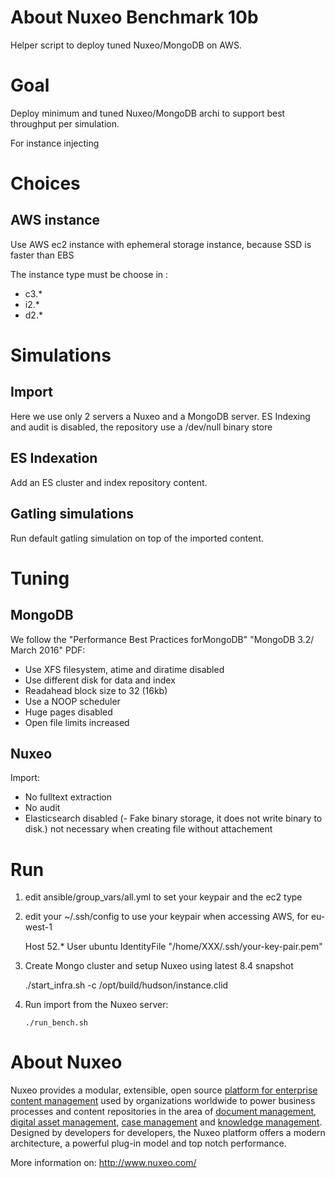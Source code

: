 # About Nuxeo Benchmark 10b

Helper script to deploy tuned Nuxeo/MongoDB on AWS.

# Goal

  Deploy minimum and tuned Nuxeo/MongoDB archi to support best throughput per simulation.

  For instance injecting

# Choices

## AWS instance
  Use AWS ec2 instance with ephemeral storage instance, because SSD is faster than EBS

  The instance type must be choose in :

  - c3.*
  - i2.*
  - d2.*

# Simulations

## Import
  Here we use only 2 servers a Nuxeo and a MongoDB server.
  ES Indexing and audit is disabled, the repository use a /dev/null binary store

## ES Indexation
  Add an ES cluster and index repository content.

## Gatling simulations
  Run default gatling simulation on top of the imported content.

# Tuning

## MongoDB

  We follow the "Performance Best Practices forMongoDB" "MongoDB 3.2/ March 2016" PDF:

  - Use XFS filesystem, atime and diratime disabled
  - Use different disk for data and index
  - Readahead block size to 32 (16kb)
  - Use a NOOP scheduler
  - Huge pages disabled
  - Open file limits increased


## Nuxeo

  Import:

  - No fulltext extraction
  - No audit
  - Elasticsearch disabled
  (- Fake binary storage, it does not write binary to disk.) not necessary when creating file without attachement


# Run

1. edit ansible/group_vars/all.yml to set your keypair and the ec2 type
2. edit your ~/.ssh/config to use your keypair when accessing AWS, for eu-west-1


      Host 52.*
          User ubuntu
          IdentityFile "/home/XXX/.ssh/your-key-pair.pem"


3. Create Mongo cluster and setup Nuxeo using latest 8.4 snapshot


      ./start_infra.sh -c /opt/build/hudson/instance.clid

4. Run import from the Nuxeo server:


       ./run_bench.sh



# About Nuxeo

Nuxeo provides a modular, extensible, open source
[platform for enterprise content management](http://www.nuxeo.com/products/content-management-platform) used by organizations worldwide to power business processes and content repositories in the area of
[document management](http://www.nuxeo.com/solutions/document-management),
[digital asset management](http://www.nuxeo.com/solutions/digital-asset-management),
[case management](http://www.nuxeo.com/case-management) and [knowledge management](http://www.nuxeo.com/solutions/advanced-knowledge-base/). Designed
by developers for developers, the Nuxeo platform offers a modern
architecture, a powerful plug-in model and top notch performance.

More information on: <http://www.nuxeo.com/>
